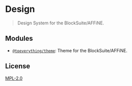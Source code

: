 # Design

> Design System for the BlockSuite/AFFiNE.

## Modules

- [`@toeverything/theme`](packages/theme): Theme for the BlockSuite/AFFiNE.

## License

[MPL-2.0](LICENSE)
